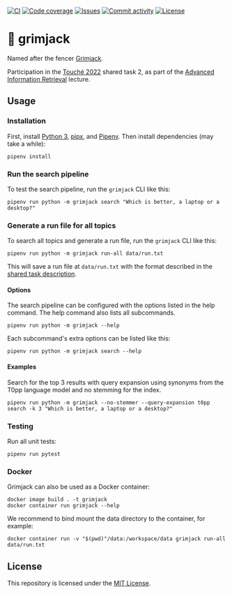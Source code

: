 [![CI](https://img.shields.io/github/workflow/status/heinrichreimer/grimjack/CI?style=flat-square)](https://github.com/heinrichreimer/grimjack/actions?query=workflow%3A"CI")
[![Code coverage](https://img.shields.io/codecov/c/github/heinrichreimer/grimjack?style=flat-square)](https://codecov.io/github/heinrichreimer/grimjack/)
[![Issues](https://img.shields.io/github/issues/heinrichreimer/grimjack?style=flat-square)](https://github.com/heinrichreimer/grimjack/issues)
[![Commit activity](https://img.shields.io/github/commit-activity/m/heinrichreimer/grimjack?style=flat-square)](https://github.com/heinrichreimer/grimjack/commits)
[![License](https://img.shields.io/github/license/heinrichreimer/grimjack?style=flat-square)](LICENSE)

# 🤺 grimjack

Named after the fencer [Grimjack](https://en.wikipedia.org/wiki/Grimjack).

Participation in the [Touché 2022](https://webis.de/events/touche-22/) shared task 2, as part of the 
[Advanced Information Retrieval](https://gitlab.informatik.uni-halle.de/aqvbw/Information-Retrieval/) lecture.

## Usage

### Installation

First, install [Python 3](https://python.org/downloads/), 
[pipx](https://pipxproject.github.io/pipx/installation/#install-pipx), and 
[Pipenv](https://pipenv.pypa.io/en/latest/install/#isolated-installation-of-pipenv-with-pipx).
Then install dependencies (may take a while):

```shell script
pipenv install
```

### Run the search pipeline

To test the search pipeline, run the `grimjack` CLI like this:

```shell script
pipenv run python -m grimjack search "Which is better, a laptop or a desktop?"
```

### Generate a run file for all topics

To search all topics and generate a run file, run the `grimjack` CLI like this:

```shell script
pipenv run python -m grimjack run-all data/run.txt
```

This will save a run file at `data/run.txt` with the format described in
the [shared task description](https://webis.de/events/touche-22/shared-task-2.html#submission).

#### Options

The search pipeline can be configured with the options listed in the help command.
The help command also lists all subcommands.

```shell script
pipenv run python -m grimjack --help
```

Each subcommand's extra options can be listed like this:

```shell script
pipenv run python -m grimjack search --help
```

#### Examples

Search for the top 3 results with query expansion using synonyms from the T0pp language model 
and no stemming for the index.

```shell script
pipenv run python -m grimjack --no-stemmer --query-expansion t0pp search -k 3 "Which is better, a laptop or a desktop?"
```

### Testing

Run all unit tests:

```shell script
pipenv run pytest
```

### Docker

Grimjack can also be used as a Docker container:

```shell
docker image build . -t grimjack
docker container run grimjack --help
```

We recommend to bind mount the data directory to the container, for example:

```shell
docker container run -v "$(pwd)"/data:/workspace/data grimjack run-all data/run.txt
```

## License

This repository is licensed under the [MIT License](LICENSE).
